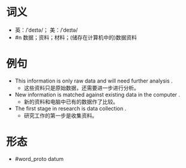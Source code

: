 # 词义
- 英：/ˈdeɪtə/； 美：/ˈdeɪtə/
- #n 数据；资料；材料；(储存在计算机中的)数据资料
# 例句
- This information is only raw data and will need further analysis .
	- 这些资料只是原始数据，还需要进一步进行分析。
- New information is matched against existing data in the computer .
	- 新的资料和电脑中已有的数据作了比较。
- The first stage in research is data collection .
	- 研究工作的第一步是收集资料。
# 形态
- #word_proto datum
